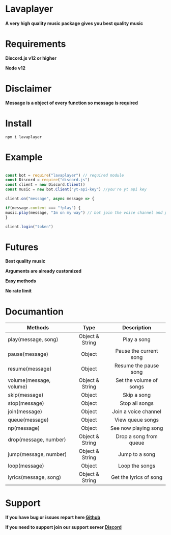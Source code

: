 # Lavaplayer

#### A very high quality music package gives you best quality music

# Requirements

**Discord.js v12 or higher**

**Node v12**

# Disclaimer 

**Message is a object of every function so message is required**

# Install

`npm i lavaplayer`

# Example

```js

const bot = require("lavaplayer") // required module
const Discord = require("discord.js")
const client = new Discord.Client()
const music = new bot.Client("yt-api-key") //you're yt api key

client.on("message", async message => {

if(message.content === "!play") {
music.play(message, "Im on my way") // bot join the voice channel and play song 
}

client.login("token")
```

# Futures

**Best quality music**

**Arguments are already customized**

**Easy methods**

**No rate limit**

# Documantion

| Methods       | Type           | Description |
| ------------- |:-------------:|:--------------:|
| play(message, song)     | Object & String | Play a song |
| pause(message)      | Object | Pause the current song |
| resume(message) | Object | Resume the pause song |
| volume(message, volume) | Object & String | Set the volume of songs |
| skip(message) | Object | Skip a song |
| stop(message) | Object | Stop all songs |
| join(message) | Object | Join a voice channel |
| queue(message) | Object | View queue songs|
| np(message) | Object| See now playing song |
| drop(message, number) | Object & String | Drop a song from queue |
| jump(message, number) | Object & String | Jump to a song |
| loop(message) | Object | Loop the songs |
| lyrics(message, song) | Object & String| Get the lyrics of song |

# Support

**If you have bug or issues report here [Github](https://github.com/RPGTheGreat/lavaplayer)**

**If you need to support join our support server [Discord](https://discord.gg/yqAGXbz)**
